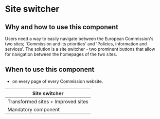 # Site switcher

## Why and how to use this component

Users need a way to easily navigate between the European Commission's two sites;
'Commission and its priorities' and 'Policies, information and services'. The
solution is a site switcher - two prominent buttons that allow for navigation
between the homepages of the two sites.

## When to use this component

- on every page of every Commission website.

| Site switcher                      |
| ---------------------------------- |
| Transformed sites + Improved sites |
| Mandatory component                |
